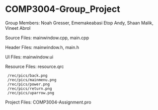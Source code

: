 # COMP3004-Group_Project

Group Members:
Noah Gresser,
Ememakeabasi Etop Andy,
Shaan Malik,
Vineet Abrol

Source Files:
mainwindow.cpp,
main.cpp

Header Files:
mainwindow.h,
main.h

UI Files:
mainwindow.ui

Resource Files:
resource.qrc
 
     /rec/pics/back.png
     /rec/pics/mainmenu.png
     /rec/pics/power.png
     /rec/pics/return.png
     /rec/pics/uparrow.png
     
 Project Files:
 COMP3004-Assignment.pro
